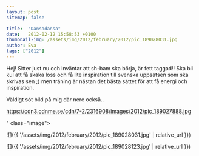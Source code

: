```yaml
---
layout: post
sitemap: false

title:  "Dansadansa"
date:   2012-02-12 15:58:53 +0100
thumbnail-img: /assets/img/2012/february/2012/pic_189028031.jpg
author: Eva
tags: ["2012"]
---
```


Hej! Sitter just nu och inväntar att sh-bam ska börja, är fett taggad!! Ska bli kul att få skaka loss och få lite inspiration till svenska uppsatsen som ska skrivas sen ;) men träning är nästan det bästa sättet för att få energi och inspiration. 

Väldigt söt bild på mig där nere också..

https://cdn3.cdnme.se/cdn/7-2/2316908/images/2012/pic_189027888.jpg

" class="image">

![]({{ '/assets/img/2012/february/2012/pic_189028031.jpg'  | relative_url }})

![]({{ '/assets/img/2012/february/2012/pic_189028123.jpg'  | relative_url }})

